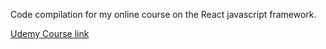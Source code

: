 Code compilation for my online course on the React javascript framework.

[Udemy Course link](https://www.udemy.com/react-the-complete-guide-incl-redux)
